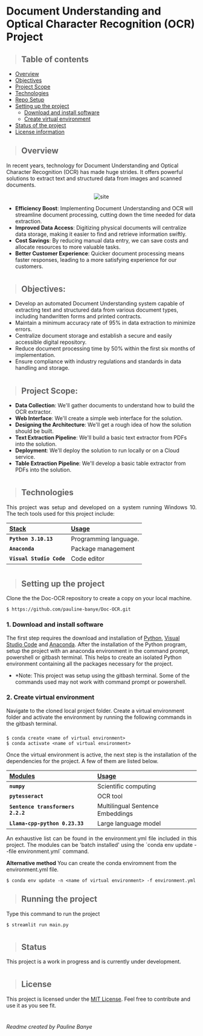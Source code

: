 # Document Understanding and Optical Character Recognition (OCR) Project

> ## Table of contents

- [Overview](#overview)
- [Objectives](#objectives)
- [Project Scope](#project-scope)
- [Technologies](#technologies)
- [Repo Setup](#repo-setup)
- [Setting up the project](#setting-up-the-project)
  - [Download and install software](#1-download-and-install-software)
  - [Create virtual environment](#2-create-virtual-environment)
- [Status of the project](#status)
- [License information](#license)


> ## Overview

In recent years, technology for Document Understanding and Optical Character Recognition (OCR) has made huge strides. It offers powerful solutions to extract text and structured data from images and scanned documents. 

<p align="center" width="100%">
  <img src="https://www.google.com/url?sa=i&url=https%3A%2F%2Fwww.edenai.co%2Fpost%2Fanalyze-easily-document-files-with-ai-optical-character-recognition-ocr&psig=AOvVaw36cJPVuZTKNJpe8ZtenAtW&ust=1706451183161000&source=images&cd=vfe&opi=89978449&ved=0CBMQjRxqFwoTCOjMraDg_YMDFQAAAAAdAAAAABAg" alt="site"/>
</p>


- **Efficiency Boost**: Implementing Document Understanding and OCR will streamline document processing, cutting down the time needed for data extraction.
- **Improved Data Access**: Digitizing physical documents will centralize data storage, making it easier to find and retrieve information swiftly.
- **Cost Savings**: By reducing manual data entry, we can save costs and allocate resources to more valuable tasks.
- **Better Customer Experience**: Quicker document processing means faster responses, leading to a more satisfying experience for our customers.

#

> ## Objectives:

- Develop an automated Document Understanding system capable of extracting text and structured data from various document types, including handwritten forms and printed contracts.
- Maintain a minimum accuracy rate of 95% in data extraction to minimize errors.
- Centralize document storage and establish a secure and easily accessible digital repository.
- Reduce document processing time by 50% within the first six months of implementation.
- Ensure compliance with industry regulations and standards in data handling and storage.

#

> ## Project Scope:

- **Data Collection**: We'll gather documents to understand how to build the OCR extractor.
- **Web Interface**: We'll create a simple web interface for the solution.
- **Designing the Architecture**: We'll get a rough idea of how the solution should be built.
- **Text Extraction Pipeline**: We'll build a basic text extractor from PDFs into the solution.
- **Deployment**: We'll deploy the solution to run locally or on a Cloud service.
- **Table Extraction Pipeline**: We'll develop a basic table extractor from PDFs into the solution.

#
> ## Technologies

<p align="justify">
This project was setup and developed on a system running Windows 10. The tech tools used for this project include:
</p>

| <b><u>Stack</u></b>          | <b><u>Usage</u></b>   |
| :--------------------------- | :-------------------- |
| **`Python 3.10.13`**             | Programming language. |                 |
| **`Anaconda`** | Package management                 |
| **`Visual Studio Code`** | Code editor |

#

> ## Setting up the project

<p align="justify">
Clone the the Doc-OCR repository to create a copy on your local machine.
</p>

    $ https://github.com/pauline-banye/Doc-OCR.git



### 1.  Download and install software
The first step requires the download and installation of [Python](https://www.python.org/downloads/), [Visual Studio Code](https://code.visualstudio.com/download) and [Anaconda](https://www.anaconda.com/download#downloads). After the installation of the Python program, setup the project with an anaconda environment in the command prompt, powershell or gitbash terminal. This helps to create an isolated Python environment containing all the packages necessary for the project.

- \*Note: This project was setup using the gitbash terminal. Some of the commands used may not work with command prompt or powershell. 

### 2.  Create virtual environment
Navigate to the cloned local project folder. Create a virtual environment folder and activate the environment by running the following commands in the gitbash terminal.

###

    $ conda create <name of virtual environment>
    $ conda activate <name of virtual environment>

<p align="justify">
Once the virtual environment is active, the next step is the installation of the dependencies for the project. A few of them are listed below.

| <b><u>Modules</u></b>     | <b><u>Usage</u></b>           |
| :------------------------ | :---------------------------- |
| **`numpy`**            | Scientific computing              |
| **`pytesseract `**          | OCR tool                  |
| **`Sentence transformers 2.2.2`**                | Multilingual Sentence Embeddings     |
| **`Llama-cpp-python 0.23.33`** | Large language model

<p align="justify">
An exhaustive list can be found in the environment.yml file included in this project. The modules can be 'batch installed' using the `conda env update --file environment.yml` command.

**Alternative method**
You can create the conda enviromnent from the environment.yml file.

    $ conda env update -n <name of virtual environment> -f environment.yml


> ## Running the project
>
Type this command to run the project

    $ streamlit run main.py


#
> ## Status
>
This project is a work in progress and is currently under development.

#

> ## License

This project is licensed under the [MIT License](LICENSE). Feel free to contribute and use it as you see fit.

#
###### Readme created by Pauline Banye